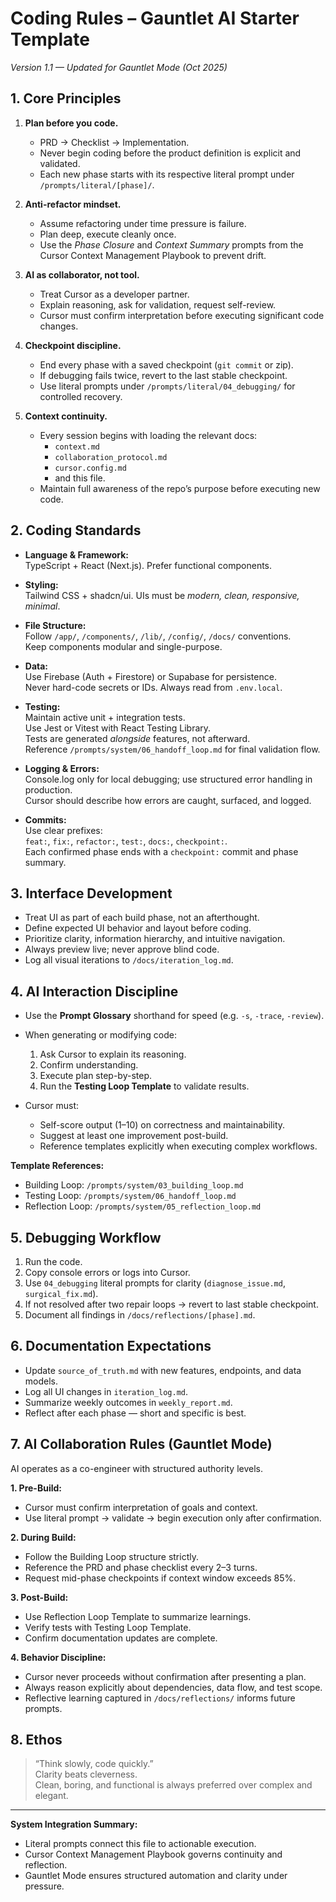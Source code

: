 # Coding Rules – Gauntlet AI Starter Template  
_Version 1.1 — Updated for Gauntlet Mode (Oct 2025)_


## 1. Core Principles
1. **Plan before you code.**  
   - PRD → Checklist → Implementation.  
   - Never begin coding before the product definition is explicit and validated.  
   - Each new phase starts with its respective literal prompt under `/prompts/literal/[phase]/`.

2. **Anti-refactor mindset.**  
   - Assume refactoring under time pressure is failure.  
   - Plan deep, execute cleanly once.  
   - Use the *Phase Closure* and *Context Summary* prompts from the Cursor Context Management Playbook to prevent drift.

3. **AI as collaborator, not tool.**  
   - Treat Cursor as a developer partner.  
   - Explain reasoning, ask for validation, request self-review.  
   - Cursor must confirm interpretation before executing significant code changes.

4. **Checkpoint discipline.**  
   - End every phase with a saved checkpoint (`git commit` or zip).  
   - If debugging fails twice, revert to the last stable checkpoint.  
   - Use literal prompts under `/prompts/literal/04_debugging/` for controlled recovery.

5. **Context continuity.**  
   - Every session begins with loading the relevant docs:  
     - `context.md`  
     - `collaboration_protocol.md`  
     - `cursor.config.md`  
     - and this file.  
   - Maintain full awareness of the repo’s purpose before executing new code.


## 2. Coding Standards
- **Language & Framework:**  
  TypeScript + React (Next.js). Prefer functional components.

- **Styling:**  
  Tailwind CSS + shadcn/ui. UIs must be *modern, clean, responsive, minimal*.

- **File Structure:**  
  Follow `/app/`, `/components/`, `/lib/`, `/config/`, `/docs/` conventions.  
  Keep components modular and single-purpose.  

- **Data:**  
  Use Firebase (Auth + Firestore) or Supabase for persistence.  
  Never hard-code secrets or IDs. Always read from `.env.local`.  

- **Testing:**  
  Maintain active unit + integration tests.  
  Use Jest or Vitest with React Testing Library.  
  Tests are generated *alongside* features, not afterward.  
  Reference `/prompts/system/06_handoff_loop.md` for final validation flow.

- **Logging & Errors:**  
  Console.log only for local debugging; use structured error handling in production.  
  Cursor should describe how errors are caught, surfaced, and logged.

- **Commits:**  
  Use clear prefixes:  
  `feat:`, `fix:`, `refactor:`, `test:`, `docs:`, `checkpoint:`.  
  Each confirmed phase ends with a `checkpoint:` commit and phase summary.


## 3. Interface Development
- Treat UI as part of each build phase, not an afterthought.  
- Define expected UI behavior and layout before coding.  
- Prioritize clarity, information hierarchy, and intuitive navigation.  
- Always preview live; never approve blind code.  
- Log all visual iterations to `/docs/iteration_log.md`.  


## 4. AI Interaction Discipline
- Use the **Prompt Glossary** shorthand for speed (e.g. `-s`, `-trace`, `-review`).  
- When generating or modifying code:  
  1. Ask Cursor to explain its reasoning.  
  2. Confirm understanding.  
  3. Execute plan step-by-step.  
  4. Run the **Testing Loop Template** to validate results.

- Cursor must:  
  - Self-score output (1–10) on correctness and maintainability.  
  - Suggest at least one improvement post-build.  
  - Reference templates explicitly when executing complex workflows.

**Template References:**  
- Building Loop: `/prompts/system/03_building_loop.md`  
- Testing Loop: `/prompts/system/06_handoff_loop.md`  
- Reflection Loop: `/prompts/system/05_reflection_loop.md`  


## 5. Debugging Workflow
1. Run the code.  
2. Copy console errors or logs into Cursor.  
3. Use `04_debugging` literal prompts for clarity (`diagnose_issue.md`, `surgical_fix.md`).  
4. If not resolved after two repair loops → revert to last stable checkpoint.  
5. Document all findings in `/docs/reflections/[phase].md`.


## 6. Documentation Expectations
- Update `source_of_truth.md` with new features, endpoints, and data models.  
- Log all UI changes in `iteration_log.md`.  
- Summarize weekly outcomes in `weekly_report.md`.  
- Reflect after each phase — short and specific is best.  


## 7. AI Collaboration Rules (Gauntlet Mode)
AI operates as a co-engineer with structured authority levels.  

**1. Pre-Build:**  
- Cursor must confirm interpretation of goals and context.  
- Use literal prompt → validate → begin execution only after confirmation.

**2. During Build:**  
- Follow the Building Loop structure strictly.  
- Reference the PRD and phase checklist every 2–3 turns.  
- Request mid-phase checkpoints if context window exceeds 85%.  

**3. Post-Build:**  
- Use Reflection Loop Template to summarize learnings.  
- Verify tests with Testing Loop Template.  
- Confirm documentation updates are complete.

**4. Behavior Discipline:**  
- Cursor never proceeds without confirmation after presenting a plan.  
- Always reason explicitly about dependencies, data flow, and test scope.  
- Reflective learning captured in `/docs/reflections/` informs future prompts.


## 8. Ethos
> “Think slowly, code quickly.”  
Clarity beats cleverness.  
Clean, boring, and functional is always preferred over complex and elegant.  

---  
**System Integration Summary:**  
- Literal prompts connect this file to actionable execution.  
- Cursor Context Management Playbook governs continuity and reflection.  
- Gauntlet Mode ensures structured automation and clarity under pressure.